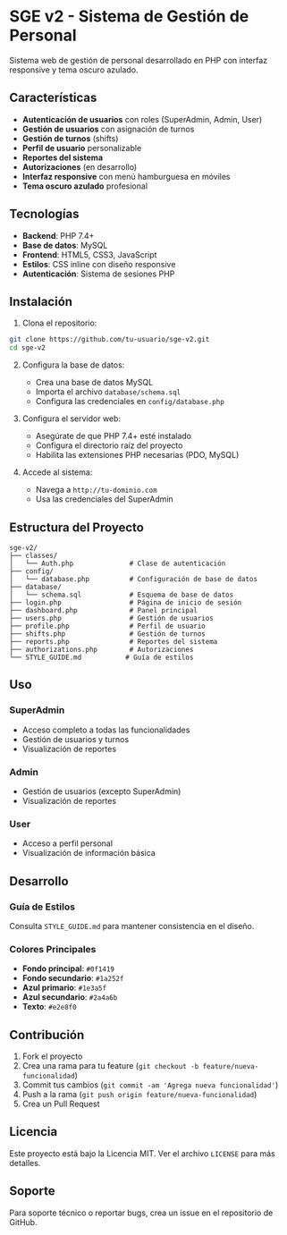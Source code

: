 # SGE v2 - Sistema de Gestión de Personal

Sistema web de gestión de personal desarrollado en PHP con interfaz responsive y tema oscuro azulado.

## Características

- **Autenticación de usuarios** con roles (SuperAdmin, Admin, User)
- **Gestión de usuarios** con asignación de turnos
- **Gestión de turnos** (shifts)
- **Perfil de usuario** personalizable
- **Reportes del sistema**
- **Autorizaciones** (en desarrollo)
- **Interfaz responsive** con menú hamburguesa en móviles
- **Tema oscuro azulado** profesional

## Tecnologías

- **Backend**: PHP 7.4+
- **Base de datos**: MySQL
- **Frontend**: HTML5, CSS3, JavaScript
- **Estilos**: CSS inline con diseño responsive
- **Autenticación**: Sistema de sesiones PHP

## Instalación

1. Clona el repositorio:
```bash
git clone https://github.com/tu-usuario/sge-v2.git
cd sge-v2
```

2. Configura la base de datos:
   - Crea una base de datos MySQL
   - Importa el archivo `database/schema.sql`
   - Configura las credenciales en `config/database.php`

3. Configura el servidor web:
   - Asegúrate de que PHP 7.4+ esté instalado
   - Configura el directorio raíz del proyecto
   - Habilita las extensiones PHP necesarias (PDO, MySQL)

4. Accede al sistema:
   - Navega a `http://tu-dominio.com`
   - Usa las credenciales del SuperAdmin

## Estructura del Proyecto

```
sge-v2/
├── classes/
│   └── Auth.php              # Clase de autenticación
├── config/
│   └── database.php          # Configuración de base de datos
├── database/
│   └── schema.sql            # Esquema de base de datos
├── login.php                 # Página de inicio de sesión
├── dashboard.php             # Panel principal
├── users.php                 # Gestión de usuarios
├── profile.php               # Perfil de usuario
├── shifts.php                # Gestión de turnos
├── reports.php               # Reportes del sistema
├── authorizations.php        # Autorizaciones
└── STYLE_GUIDE.md           # Guía de estilos
```

## Uso

### SuperAdmin
- Acceso completo a todas las funcionalidades
- Gestión de usuarios y turnos
- Visualización de reportes

### Admin
- Gestión de usuarios (excepto SuperAdmin)
- Visualización de reportes

### User
- Acceso a perfil personal
- Visualización de información básica

## Desarrollo

### Guía de Estilos
Consulta `STYLE_GUIDE.md` para mantener consistencia en el diseño.

### Colores Principales
- **Fondo principal**: `#0f1419`
- **Fondo secundario**: `#1a252f`
- **Azul primario**: `#1e3a5f`
- **Azul secundario**: `#2a4a6b`
- **Texto**: `#e2e8f0`

## Contribución

1. Fork el proyecto
2. Crea una rama para tu feature (`git checkout -b feature/nueva-funcionalidad`)
3. Commit tus cambios (`git commit -am 'Agrega nueva funcionalidad'`)
4. Push a la rama (`git push origin feature/nueva-funcionalidad`)
5. Crea un Pull Request

## Licencia

Este proyecto está bajo la Licencia MIT. Ver el archivo `LICENSE` para más detalles.

## Soporte

Para soporte técnico o reportar bugs, crea un issue en el repositorio de GitHub.
